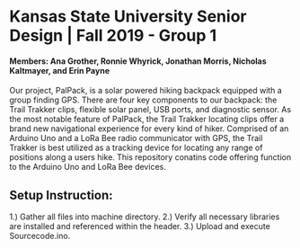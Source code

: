 # Kansas State University Senior Design | Fall 2019 - Group 1
#### Members: Ana Grother, Ronnie Whyrick, Jonathan Morris, Nicholas Kaltmayer, and Erin Payne

Our project, PalPack, is a solar powered hiking backpack equipped with a group finding GPS. There are four key components to our backpack: the Trail Trakker clips, flexible solar panel, USB ports, and diagnostic sensor. As the most notable feature of PalPack, the Trail Trakker locating clips offer a brand new navigational experience for every kind of hiker. Comprised of an Arduino Uno and a LoRa Bee radio communicator with GPS, the Trail Trakker is best utilized as a tracking device for locating any range of positions along a users hike. 
This repository conatins code offering function to the Arduino Uno and LoRa Bee devices.



## Setup Instruction:
1.) Gather all files into machine directory.
2.) Verify all necessary libraries are installed and referenced within the header.
3.) Upload and execute Sourcecode.ino.
